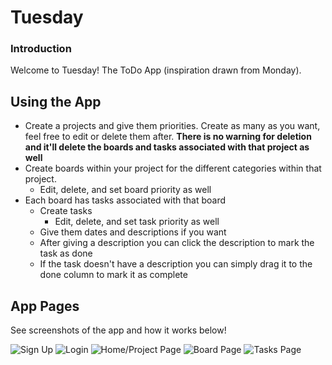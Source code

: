 # Tuesday

### Introduction

Welcome to Tuesday! The ToDo App (inspiration drawn from Monday).

## Using the App

- Create a projects and give them priorities. Create as many as you want, feel free to edit or delete them after. **There is no warning for deletion and it'll delete the boards and tasks associated with that project as well**
- Create boards within your project for the different categories within that project. 
    - Edit, delete, and set board priority as well
- Each board has tasks associated with that board
    - Create tasks
        - Edit, delete, and set task priority as well
    - Give them dates and descriptions if you want
    - After giving a description you can click the description to mark the task as done
    - If the task doesn't have a description you can simply drag it to the done column to mark it as complete

## App Pages

See screenshots of the app and how it works below!

![Sign Up](frontend/src/images/app-screenshots/app-screenshots/sign-up-screen.png)
![Login](frontend/src/images/app-screenshots/app-screenshots/login-screen.png)
![Home/Project Page](frontend/src/images/app-screenshots/app-screenshots/project-page.png)
![Board Page](frontend/src/images/app-screenshots/app-screenshots/board-page-showing-sidebar.png)
![Tasks Page](frontend/src/images/app-screenshots/app-screenshots/tasks-page.png)

